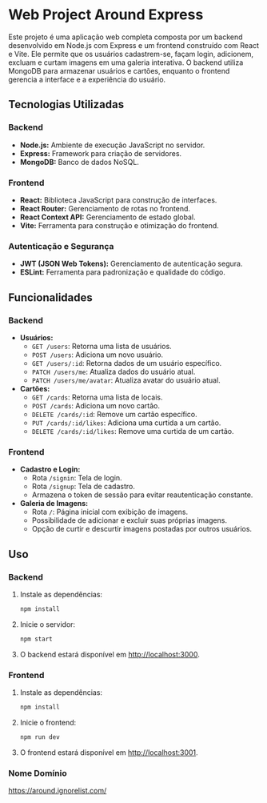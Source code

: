 # Web Project Around Express

Este projeto é uma aplicação web completa composta por um backend desenvolvido em Node.js com Express e um frontend construído com React e Vite. Ele permite que os usuários cadastrem-se, façam login, adicionem, excluam e curtam imagens em uma galeria interativa. O backend utiliza MongoDB para armazenar usuários e cartões, enquanto o frontend gerencia a interface e a experiência do usuário.

## Tecnologias Utilizadas

### Backend
- **Node.js:** Ambiente de execução JavaScript no servidor.
- **Express:** Framework para criação de servidores.
- **MongoDB:** Banco de dados NoSQL.

### Frontend
- **React:** Biblioteca JavaScript para construção de interfaces.
- **React Router:** Gerenciamento de rotas no frontend.
- **React Context API:** Gerenciamento de estado global.
- **Vite:** Ferramenta para construção e otimização do frontend.

### Autenticação e Segurança
- **JWT (JSON Web Tokens):** Gerenciamento de autenticação segura.
- **ESLint:** Ferramenta para padronização e qualidade do código.

## Funcionalidades

### Backend
- **Usuários:**
  - `GET /users`: Retorna uma lista de usuários.
  - `POST /users`: Adiciona um novo usuário.
  - `GET /users/:id`: Retorna dados de um usuário específico.
  - `PATCH /users/me`: Atualiza dados do usuário atual.
  - `PATCH /users/me/avatar`: Atualiza avatar do usuário atual.
- **Cartões:**
  - `GET /cards`: Retorna uma lista de locais.
  - `POST /cards`: Adiciona um novo cartão.
  - `DELETE /cards/:id`: Remove um cartão específico.
  - `PUT /cards/:id/likes`: Adiciona uma curtida a um cartão.
  - `DELETE /cards/:id/likes`: Remove uma curtida de um cartão.

### Frontend
- **Cadastro e Login:**
  - Rota `/signin`: Tela de login.
  - Rota `/signup`: Tela de cadastro.
  - Armazena o token de sessão para evitar reautenticação constante.
- **Galeria de Imagens:**
  - Rota `/`: Página inicial com exibição de imagens.
  - Possibilidade de adicionar e excluir suas próprias imagens.
  - Opção de curtir e descurtir imagens postadas por outros usuários.

## Uso

### Backend
1. Instale as dependências:
   ```bash
   npm install
   ```
2. Inicie o servidor:
   ```bash
   npm start
   ```
3. O backend estará disponível em [http://localhost:3000](http://localhost:3000).

### Frontend
1. Instale as dependências:
   ```bash
   npm install
   ```
2. Inicie o frontend:
   ```bash
   npm run dev
   ```
3. O frontend estará disponível em [http://localhost:3001](http://localhost:3001).

### Nome Domínio
https://around.ignorelist.com/
